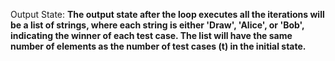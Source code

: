 Output State: **The output state after the loop executes all the iterations will be a list of strings, where each string is either 'Draw', 'Alice', or 'Bob', indicating the winner of each test case. The list will have the same number of elements as the number of test cases (t) in the initial state.**